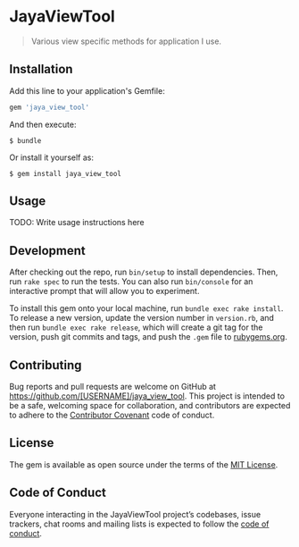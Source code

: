 # JayaViewTool

> Various view specific methods for application I use.

## Installation

Add this line to your application's Gemfile:

```ruby
gem 'jaya_view_tool'
```

And then execute:

    $ bundle

Or install it yourself as:

    $ gem install jaya_view_tool

## Usage

TODO: Write usage instructions here

## Development

After checking out the repo, run `bin/setup` to install dependencies. Then, run `rake spec` to run the tests. You can also run `bin/console` for an interactive prompt that will allow you to experiment.

To install this gem onto your local machine, run `bundle exec rake install`. To release a new version, update the version number in `version.rb`, and then run `bundle exec rake release`, which will create a git tag for the version, push git commits and tags, and push the `.gem` file to [rubygems.org](https://rubygems.org).

## Contributing

Bug reports and pull requests are welcome on GitHub at https://github.com/[USERNAME]/jaya_view_tool. This project is intended to be a safe, welcoming space for collaboration, and contributors are expected to adhere to the [Contributor Covenant](http://contributor-covenant.org) code of conduct.

## License

The gem is available as open source under the terms of the [MIT License](https://opensource.org/licenses/MIT).

## Code of Conduct

Everyone interacting in the JayaViewTool project’s codebases, issue trackers, chat rooms and mailing lists is expected to follow the [code of conduct](https://github.com/[USERNAME]/jaya_view_tool/blob/master/CODE_OF_CONDUCT.md).
